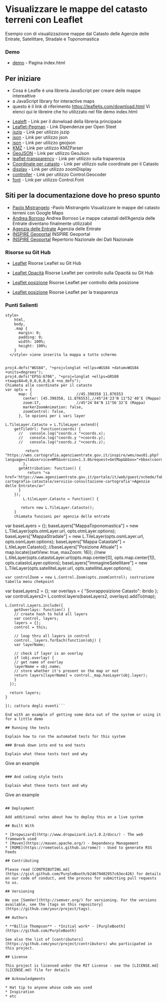 # Visualizzare le mappe del catasto terreni con Leaflet 

Esempio con di visualizzazione mappe dal Catasto delle Agenzie delle Entrate, Satelittare, Stradale e Toponomastica


### Demo 
* [demo](https://saresingianni.github.io/leaflet_catasto/) - Pagina index.html


## Per iniziare

- Cosa è Leafle è una libreria  JavaScript per creare delle mappe intereattive
- a JavaScript library for interactive maps
- questo è il link di riferimento https://leafletjs.com/download.html
Vi elenci qui le libreire che ho utilizzato nel file demo index.html
* [Lealeft](https://leafletjs.com/download.html) - Link per il donwload della libreria principaòe
* [Leaflet-Pegman](https://unpkg.com/leaflet-pegman@0.0.8/leaflet-pegman.css) - Link Dipendenze per Open Steet
* [jszip](https://unpkg.com/jszip@3.1.5/dist/jszip.min.js) - Link per utilizzo jszip
* [json](https://unpkg.com/togeojson@0.16.0/togeojson.js) - Link per utilizzo json
* [json](https://unpkg.com/geojson-vt@3.0.0/geojson-vt.js) - Link per utilizzo geojson
* [KMZ](https://unpkg.com/leaflet-kmz@0.0.6/libs/KMZParser.js) - Link per utilizzo KMZParser
* [GeoJSON](https://unpkg.com/leaflet-kmz@0.0.6/libs/GridLayer.GeoJSON.js) - Link per utilizzo GeoJson
* [leaflet-transparency](https://unpkg.com/leaflet-transparency@0.0.3/leaflet-transparency.js) - Link per utilizzo sulla traparenza
* [Coordinate per catasto](https://cdnjs.cloudflare.com/ajax/libs/proj4js/2.6.2/proj4-src.min.js ) - Link per utilizzo sulle coordinate per il Catasto
* [display](dist/leaflet.zoomdisplay-src.js) - Link per utilizzo zoomDisplay
* [controller](dist/dist/Control.Geocoder.js) - Link per utilizzo Control.Geocoder
* [font](https://maxcdn.bootstrapcdn.com/font-awesome/4.7.0/css/font-awesome.min.css) - Link per utilizzo Control.Font


## Siti per la documentazione dove ho preso spunto
* [Paolo Mistrangelo](https://medium.com/@p.mistrangelo/visualizzare-le-mappe-del-catasto-terreni-con-google-maps-473a44872962 ) -Paolo Mistrangelo Visualizzare le mappe del catasto terreni con Google Maps
* [Andrea Borroso](https://medium.com/tantotanto/le-mappa-castali-diventano-finalmente-utilizzabili-821db2f84533) Andrea Borroso
Le mappe catastali dell’Agenzia delle Entrate diventano finalmente utilizzabil
* [Agenzia delle Entrate](https://geoportale.cartografia.agenziaentrate.gov.it/age-inspire/srv/ita/catalog.search#/home) Agenzia delle Entrate
* [INSPIRE Geoportal](https://inspire-geoportal.ec.europa.eu/) INSPIRE Geoportal
* [INSPIRE Geoportal](https://geodati.gov.it/geoportale/) Repertorio Nazionale dei Dati Nazionale

### Risorse su Git Hub

* [Leaflet](https://github.com/Leaflet/Leaflet) Risorse Leaflet su Git Hub

* [Leaflet Opacità](https://github.com/dayjournal/Leaflet.Control.Opacity) Risorse Leaflet per controllo sulla Opacità su Git Hub
* [Leaflet posizione](https://github.com/domoritz/leaflet-locatecontrol) Risorse Leaflet per controllo della posizione

* [Leaflet posizione](https://github.com/Raruto/leaflet-transparency) Risorse Leaflet per la trasparenza

### Punti Salienti

```
style>
    html,
    body,
    .map {
      margin: 0;
      padding: 0;
      width: 100%;
      height: 100%;
    }
  </style> viene inserita la mappa a tutto schermo
```

```

proj4.defs("WGS84", "+proj=longlat +ellps=WGS84 +datum=WGS84 +units=degrees");
proj4.defs("EPSG:6706", "+proj=longlat +ellps=GRS80 +towgs84=0,0,0,0,0,0,0 +no_defs");
Chiamata alle coordinate per il catasto
var opts = {
      map: {                    //45.398358 11.876553﻿
        center: [45.398358, 11.876553],//45°24′23″N 11°52′40″E (Mappa)
        zoom:17,                //45°24′04″N 11°56′32″E (Mappa)
        markerZoomAnimation: false,
        zoomControl: false,
      }, le opzioni per i vari layer
```
```
L.TileLayer.Catasto = L.TileLayer.extend({
    getTileUrl: function(coords) {
      //   console.log("coords.x "+coords.x);
      //   console.log("coords.y "+coords.y);
      //   console.log("coords.z "+coords.z);
         
         return "https://wms.cartografia.agenziaentrate.gov.it/inspire/wms/ows01.php?language=ita&service=WMS&version=1.3.0&request=GetMap&bbox="+bbox(coords.x,coords.y,coords.z)+"&crs=EPSG:6706&width=256&height=256&layers=province,CP.CadastralZoning,acque,CP.CadastralParcel,fabbricati,codice_plla,simbolo_graffa&styles=default&format=image/png&DPI=96&map_resolution=96&format_options=dpi:96&transparent=true"
        },
      getAttribution: function() {
          return "<a href='https://www.agenziaentrate.gov.it/portale/it/web/guest/schede/fabbricatiterreni/consultazione-cartografia-catastale/servizio-consultazione-cartografia'>Agenzie delle Entrate</a>"
      }
    });
        L.tileLayer.Catasto = function() {
  
       return new L.TileLayer.Catasto();
    }
    chiamata funzioni per agenzia delle entrate

```
   var baseLayers = {};
    baseLayers["MappaToponomastica"] = new L.TileLayer(opts.otmLayer.url, opts.otmLayer.options);
    baseLayers["MappaStradale"] = new L.TileLayer(opts.osmLayer.url, opts.osmLayer.options);
    baseLayers["Mappa Catastale"] = L.tileLayer.Catasto();
   //baseLayers["Posizione Attuale"] = map.locate({setView: true, maxZoom: 16});
   //new L.tileLayer(opts.catastoLayer.url(opts.map.center[0], opts.map.center[1]), opts.catastoLayer.options);
    baseLayers["ImmagineSatellitare"] = new L.TileLayer(opts.satelliteLayer.url, opts.satelliteLayer.options);
 
    var controlZoom = new L.Control.Zoom(opts.zoomControl); costruzione tabella menu chekpoint
  var baseLayers2 = {};
    var overlays = {
    "Sovrapposizione Catasto": ibrido
    };
    var controlLayers2= L.control.layers(baseLayers2, overlays).addTo(map);

    L.Control.Layers.include({
        getOverlays: function() {
        // create hash to hold all layers
        var control, layers;
        layers = {};
        control = this;

        // loop thru all layers in control
        control._layers.forEach(function(obj) {
        var layerName;

        // check if layer is an overlay
        if (obj.overlay) {
        // get name of overlay
        layerName = obj.name;
        // store whether it's present on the map or not
        return layers[layerName] = control._map.hasLayer(obj.layer);
        }
      });

      return layers;
    }
    
    }); cattura degli eventi```

```
End with an example of getting some data out of the system or using it for a little demo

## Running the tests

Explain how to run the automated tests for this system

### Break down into end to end tests

Explain what these tests test and why

```
Give an example
```

### And coding style tests

Explain what these tests test and why

```
Give an example
```

## Deployment

Add additional notes about how to deploy this on a live system

## Built With

* [Dropwizard](http://www.dropwizard.io/1.0.2/docs/) - The web framework used
* [Maven](https://maven.apache.org/) - Dependency Management
* [ROME](https://rometools.github.io/rome/) - Used to generate RSS Feeds

## Contributing

Please read [CONTRIBUTING.md](https://gist.github.com/PurpleBooth/b24679402957c63ec426) for details on our code of conduct, and the process for submitting pull requests to us.

## Versioning

We use [SemVer](http://semver.org/) for versioning. For the versions available, see the [tags on this repository](https://github.com/your/project/tags). 

## Authors

* **Billie Thompson** - *Initial work* - [PurpleBooth](https://github.com/PurpleBooth)

See also the list of [contributors](https://github.com/your/project/contributors) who participated in this project.

## License

This project is licensed under the MIT License - see the [LICENSE.md](LICENSE.md) file for details

## Acknowledgments

* Hat tip to anyone whose code was used
* Inspiration
* etc

